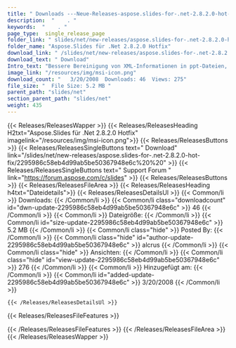 ```yaml
---
title: " Downloads ---Neue-Releases-aspose.slides-for-.net-2.8.2.0-hot-fix . "
description:  "    . " 
keywords:  "    . " 
page_type:  single_release_page
folder_link: " slides/net/new-releases/aspose.slides-for-.net-2.8.2.0-hot-fix/"
folder_name: "Aspose.Slides für .Net 2.8.2.0 Hotfix"
download_link: " /slides/net/new-releases/aspose.slides-for-.net-2.8.2.0-hot-fix/2295986c58eb4d99ab5be50367948e6c"
download_text: " Download"
Intro_text: "Bessere Bereinigung von XML-Informationen in ppt-Dateien, die von MS PowerPoint 2 hinzugefügt wurden ..."
image_link: "/resources/img/msi-icon.png"
download_count: "   3/20/2008  Downloads: 46  Views: 275"
file_size: "  File Size: 5.2 MB "
parent_path: "slides/net"
section_parent_path: "slides/net"
weight: 435
---
```


{{< Releases/ReleasesWapper >}}
  {{< Releases/ReleasesHeading H2txt="Aspose.Slides für .Net 2.8.2.0 Hotfix" imagelink="/resources/img/msi-icon.png">}}
  {{< Releases/ReleasesButtons >}}
    {{< Releases/ReleasesSingleButtons text=" Download" link="/slides/net/new-releases/aspose.slides-for-.net-2.8.2.0-hot-fix/2295986c58eb4d99ab5be50367948e6c%20%20" >}}
    {{< Releases/ReleasesSingleButtons text=" Support Forum " link="https://forum.aspose.com/c/slides" >}}
  {{< Releases/ReleasesButtons >}}
  {{< Releases/ReleasesFileArea >}}
    {{< Releases/ReleasesHeading h4txt="Dateidetails">}}
    {{< Releases/ReleasesDetailsUl >}}
            {{< Common/li >}} Downloads: {{< /Common/li >}}
      {{< Common/li class="downloadcount" id="dwn-update-2295986c58eb4d99ab5be50367948e6c" >}} 46 {{< /Common/li >}}
      {{< Common/li >}} Dateigröße: {{< /Common/li >}}
      {{< Common/li id="size-update-2295986c58eb4d99ab5be50367948e6c" >}} 5.2 MB {{< /Common/li >}} 
      {{< Common/li  class="hide" >}} Posted By: {{< /Common/li >}} 
      {{< Common/li class="hide" id="author-update-2295986c58eb4d99ab5be50367948e6c" >}} alcrus {{< /Common/li >}}
      {{< Common/li class="hide" >}} Ansichten: {{< /Common/li >}}
      {{< Common/li class="hide" id="view-update-2295986c58eb4d99ab5be50367948e6c" >}} 276 {{< /Common/li >}}
      {{< Common/li >}} Hinzugefügt am: {{< /Common/li >}}
      {{< Common/li id="added-update-2295986c58eb4d99ab5be50367948e6c" >}} 3/20/2008 {{< /Common/li >}} 

    {{< /Releases/ReleasesDetailsUl >}}

  {{< Releases/ReleasesFileFeatures >}}
      
  {{< /Releases/ReleasesFileFeatures >}}
 {{< /Releases/ReleasesFileArea >}}
{{< /Releases/ReleasesWapper >}}



